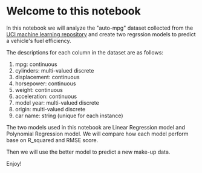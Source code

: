 # Welcome to this notebook
In this notebook we will analyze the "auto-mpg" dataset collected from the [UCI machine learning repository](https://archive.ics.uci.edu/ml/index.php) and create two regrssion models to predict a vehicle's fuel efficiency.

The descriptions for each column in the dataset are as follows:
1. mpg: continuous
2. cylinders: multi-valued discrete
3. displacement: continuous
4. horsepower: continuous
5. weight: continuous
6. acceleration: continuous
7. model year: multi-valued discrete
8. origin: multi-valued discrete
9. car name: string (unique for each instance)

The two models used in this notebook are Linear Regression model and Polynomial Regression model. We will compare how each model perform base on R_squared and RMSE score.

Then we will use the better model to predict a new make-up data.

Enjoy!